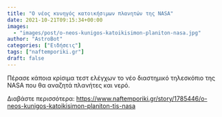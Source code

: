 ```yaml
---
title: "Ο νέος κυνηγός κατοικήσιμων πλανητών της NASA"
date: 2021-10-21T09:15:34+00:00
images:
  - "images/post/o-neos-kunigos-katoikisimon-planiton-nasa.jpg"
author: "AstroBot"
categories: ["Ειδήσεις"]
tags: ["naftemporiki.gr"]
draft: false
---
```


Πέρασε κάποια κρίσιμα τεστ ελέγχων το νέο διαστημικό τηλεσκόπιο της NASA που θα αναζητά πλανήτες και νερό.

Διαβάστε περισσότερα: https://www.naftemporiki.gr/story/1785446/o-neos-kunigos-katoikisimon-planiton-tis-nasa
